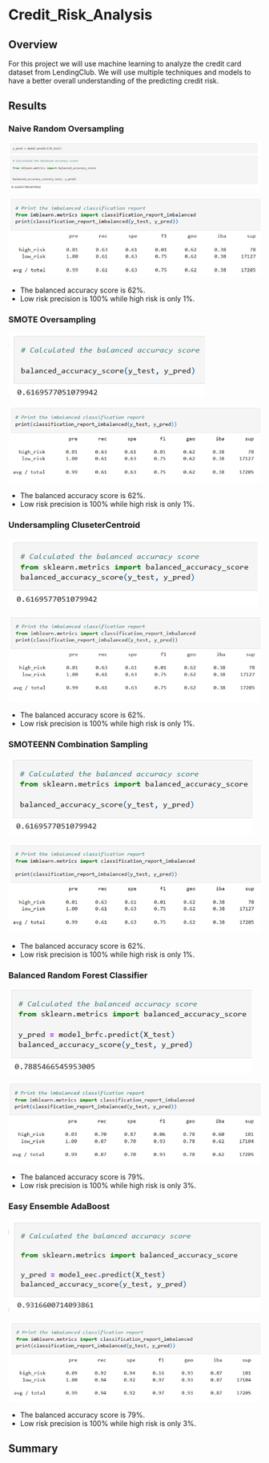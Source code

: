 # Credit_Risk_Analysis

## Overview

For this project we will use machine learning to analyze the credit card dataset from LendingClub. We will use multiple techniques and models to have a better overall understanding of the predicting credit risk.

## Results

### Naive Random Oversampling

![chart](Resources/1.PNG)

![chart](Resources/2.PNG)

- The balanced accuracy score is 62%. 
- Low risk precision is 100% while high risk is only 1%.

### SMOTE Oversampling

![chart](Resources/3.PNG)

![chart](Resources/4.PNG)

- The balanced accuracy score is 62%. 
- Low risk precision is 100% while high risk is only 1%.

### Undersampling CluseterCentroid

![chart](Resources/5.PNG)

![chart](Resources/6.PNG)

- The balanced accuracy score is 62%. 
- Low risk precision is 100% while high risk is only 1%.

### SMOTEENN Combination Sampling

![chart](Resources/7.PNG)

![chart](Resources/8.PNG)

- The balanced accuracy score is 62%. 
- Low risk precision is 100% while high risk is only 1%.

### Balanced Random Forest Classifier

![chart](Resources/9.PNG)

![chart](Resources/10.PNG)

- The balanced accuracy score is 79%. 
- Low risk precision is 100% while high risk is only 3%.

### Easy Ensemble AdaBoost

![chart](Resources/11.PNG)

![chart](Resources/12.PNG)

- The balanced accuracy score is 79%. 
- Low risk precision is 100% while high risk is only 3%.

## Summary


